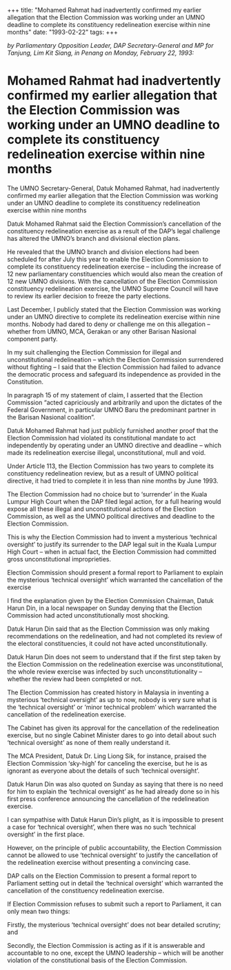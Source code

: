+++ 
title: "Mohamed Rahmat had inadvertently confirmed my earlier allegation that the Election Commission was working under an UMNO deadline to complete its constituency redelineation exercise within nine months"
date: "1993-02-22"
tags:
+++

_by Parliamentary Opposition Leader, DAP Secretary-General and MP for Tanjung, Lim Kit Siang, in Penang on Monday, February 22, 1993:_

# Mohamed Rahmat had inadvertently confirmed my earlier allegation that the Election Commission was working under an UMNO deadline to complete its constituency redelineation exercise within nine months

The UMNO Secretary-General, Datuk Mohamed Rahmat, had inadvertently confirmed my earlier allegation that the Election Commission was working under an UMNO deadline to complete its constituency redelineation exercise within nine months</u>

Datuk Mohamed Rahmat said the Election Commission’s cancellation of the constituency redelineation exercise as a result of the DAP’s legal challenge has altered the UMNO’s branch and divisional election plans.

He revealed that the UMNO branch and division elections had been scheduled for after July this year to enable the Election Commission to complete its constituency redelineation exercise – including the increase of 12 new parliamentary constituencies which would also mean the creation of 12 new UMNO divisions. With the cancellation of the Election Commission constituency redelineation exercise, the UMNO Supreme Council will have to review its earlier decision to freeze the party elections.

Last December, I publicly stated that the Election Commission was working under an UMNO directive to complete its redelineation exercise within nine months. Nobody had dared to deny or challenge me on this allegation – whether from UMNO, MCA, Gerakan or any other Barisan Nasional component party.

In my suit challenging the Election Commission for illegal and unconstitutional redelineation – which the Election Commission surrendered without fighting – I said that the Election Commission had failed to advance the democratic process and safeguard its independence as provided in the Constitution.

In paragraph 15 of my statement of claim, I asserted that the Election Commission “acted capriciously and arbitrarily and upon the dictates of the Federal Government, in particular UMNO Baru the predominant partner in the Barisan Nasional coalition”.

Datuk Mohamed Rahmat had just publicly furnished another proof that the Election Commission had violated its constitutional mandate to act independently by operating under an UMNO directive and deadline – which made its redelineation exercise illegal, unconstitutional, mull and void.

Under Article 113, the Election Commission has two years to complete its constituency redelineation review, but as a result of UMNO political directive, it had tried to complete it in less than nine months by June 1993.

The Election Commission had no choice but to ‘surrender’ in the Kuala Lumpur High Court when the DAP filed legal action, for a full hearing would expose all these illegal and unconstitutional actions of the Election Commission, as well as the UMNO political directives and deadline to the Election Commission.

This is why the Election Commission had to invent a mysterious ‘technical oversight’ to justify its surrender to the DAP legal suit in the Kuala Lumpur High Court – when in actual fact, the Election Commission had committed gross unconstitutional improprieties.

Election Commission should present a formal report to Parliament to explain the mysterious ‘technical oversight’ which warranted the cancellation of the exercise

I find the explanation given by the Election Commission Chairman, Datuk Harun Din, in a local newspaper on Sunday denying that the Election Commission had acted unconstitutionally most shocking.

Datuk Harun Din said that as the Election Commission was only making recommendations on the redelineation, and had not completed its review of the electoral constituencies, it could not have acted unconstitutionally.

Datuk Harun Din does not seem to understand that if the first step taken by the Election Commission on the redelineation exercise was unconstitutional, the whole review exercise was infected by such unconstitutionality – whether the review had been completed or not.

The Election Commission has created history in Malaysia in inventing a mysterious ‘technical oversight’ as up to now, nobody is very sure what is the ‘technical oversight’ or ‘minor technical problem’ which warranted the cancellation of the redelineation exercise.

The Cabinet has given its approval for the cancellation of the redelineation exercise, but no single Cabinet Minister dares to go into detail about such ‘technical oversight’ as none of them really understand it.

The MCA President, Datuk Dr. Ling Liong Sik, for instance, praised the Election Commission ‘sky-high’ for canceling the exercise, but he is as ignorant as everyone about the details of such ‘technical oversight’.

Datuk Harun Din was also quoted on Sunday as saying that there is no need for him to explain the ‘technical oversight’ as he had already done so in his first press conference announcing the cancellation of the redelineation exercise.

I can sympathise with Datuk Harun Din’s plight, as it is impossible to present a case for ‘technical oversight’, when there was no such ‘technical oversight’ in the first place.

However, on the principle of public accountability, the Election Commission cannot be allowed to use ‘technical oversight’ to justify the cancellation of the redelineation exercise without presenting a convincing case.

DAP calls on the Election Commission to present a formal report to Parliament setting out in detail the ‘technical oversight’ which warranted the cancellation of the constituency redelineation exercise.

If Election Commission refuses to submit such a report to Parliament, it can only mean two things:

Firstly, the mysterious ‘technical oversight’ does not bear detailed scrutiny; and

Secondly, the Election Commission is acting as if it is answerable and accountable to no one, except the UMNO leadership – which will be another violation of the constitutional basis of the Election Commission.
 
